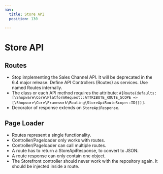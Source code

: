 ```yaml
---
nav:
  title: Store API
  position: 130

---
```


# Store API

## Routes

* Stop implementing the Sales Channel API.
  It will be deprecated in the 6.4 major release.
  Define API Controllers \(Routes\) as services. Use named Routes internally.
* The class or each API method requires the attribute: `#[Route(defaults: [\Shopware\Core\PlatformRequest::ATTRIBUTE_ROUTE_SCOPE => [\Shopware\Core\Framework\Routing\StoreApiRouteScope::ID]])]`.
* Decorator of response extends on `StoreApiResponse`.

## Page Loader

* Routes represent a single functionality.
* Controller/Pageloader only works with routes.
* Controller/Pageloader can call multiple routes.
* A route has to return a StoreApiResponse, to convert to JSON.
* A route response can only contain one object.
* The Storefront controller should never work with the repository again. It should be injected inside a route.

